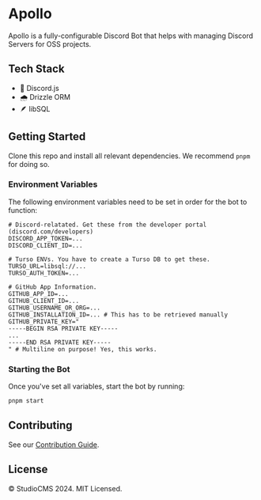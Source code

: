 # Apollo

Apollo is a fully-configurable Discord Bot that helps with managing Discord Servers for OSS projects.

## Tech Stack

- 🤖 Discord.js
- 🌧️ Drizzle ORM
- 🪶 libSQL


## Getting Started

Clone this repo and install all relevant dependencies. We recommend `pnpm` for doing so.

### Environment Variables

The following environment variables need to be set in order for the bot to function:
```env
# Discord-relatated. Get these from the developer portal (discord.com/developers)
DISCORD_APP_TOKEN=...
DISCORD_CLIENT_ID=...

# Turso ENVs. You have to create a Turso DB to get these.
TURSO_URL=libsql://...
TURSO_AUTH_TOKEN=...

# GitHub App Information. 
GITHUB_APP_ID=...
GITHUB_CLIENT_ID=...
GITHUB_USERNAME_OR_ORG=...
GITHUB_INSTALLATION_ID=... # This has to be retrieved manually
GITHUB_PRIVATE_KEY="
-----BEGIN RSA PRIVATE KEY-----
...
-----END RSA PRIVATE KEY-----
" # Multiline on purpose! Yes, this works.
```

### Starting the Bot

Once you've set all variables, start the bot by running:
```bash
pnpm start
```

## Contributing
See our [Contribution Guide](https://github.com/withstudiocms/apollo/).

## License

© StudioCMS 2024. MIT Licensed.